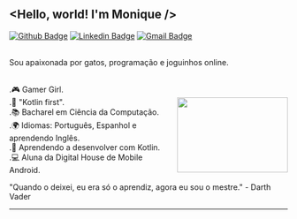 ## <Hello, world! I'm Monique />

  [![Github Badge](https://img.shields.io/badge/-Github-000?style=flat-square&logo=Github&logoColor=white&link=https://github.com/moniqueazv13)](https://github.com/moniqueazv13)
  [![Linkedin Badge](https://img.shields.io/badge/-LinkedIn-blue?style=flat-square&logo=Linkedin&logoColor=white&link=https://www.linkedin.com/in/desenvolvedoramobile-monique/)](https://www.linkedin.com/in/ygcorrea/)
  [![Gmail Badge](https://img.shields.io/badge/-Gmail-c14438?style=flat-square&logo=Gmail&logoColor=white&link=mailto:monique.azevedo13022@gmail.com)](mailto:monique.azevedo13022@gmail.com/)

<br/> Sou apaixonada por gatos, programação e joguinhos online.

<br/>.🎮 Gamer Girl.
<br/>.💚 "Kotlin first".
<img justify="center" align="right" width="200" height="136" src="https://user-images.githubusercontent.com/67206555/111714434-650b9e00-8830-11eb-8606-8d966b06937a.png">
<br/>.📚 Bacharel em Ciência da Computação.
<br/>.🌍 Idiomas: Português, Espanhol e aprendendo Inglês.
<br/>.🌱 Aprendendo a desenvolver com Kotlin. 
<br/>.💻 Aluna da Digital House de Mobile Android.

"Quando o deixei, eu era só o aprendiz, agora eu sou o mestre." - Darth Vader 
<hr/>
